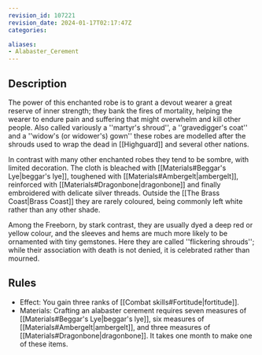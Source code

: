 ```yaml
---
revision_id: 107221
revision_date: 2024-01-17T02:17:47Z
categories:

aliases:
- Alabaster_Cerement
---
```



## Description
The power of this enchanted robe is to grant a devout wearer a great reserve of inner strength; they bank the fires of mortality, helping the wearer to endure pain and suffering that might overwhelm and kill other people. Also called variously a ''martyr's shroud'', a ''gravedigger's coat'' and a ''widow's (or widower's) gown'' these robes are modelled after the shrouds used to wrap the dead in [[Highguard]] and several other nations. 

In contrast with many other enchanted robes they tend to be sombre, with limited decoration. The cloth is bleached with [[Materials#Beggar's Lye|beggar's lye]], toughened with [[Materials#Ambergelt|ambergelt]], reinforced with [[Materials#Dragonbone|dragonbone]] and finally embroidered with delicate silver threads. Outside the [[The Brass Coast|Brass Coast]] they are rarely coloured, being commonly left white rather than any other shade. 

Among the Freeborn, by stark contrast, they are usually dyed a deep red or yellow colour, and the sleeves and hems are much more likely to be ornamented with tiny gemstones. Here they are called ''flickering shrouds''; while their association with death is not denied, it is celebrated rather than mourned.

## Rules

* Effect: You gain three ranks of [[Combat skills#Fortitude|fortitude]].
* Materials: Crafting an alabaster cerement requires seven measures of [[Materials#Beggar's Lye|beggar's lye]], six measures of [[Materials#Ambergelt|ambergelt]], and three measures of [[Materials#Dragonbone|dragonbone]]. It takes one month to make one of these items.